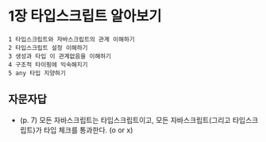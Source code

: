 # 1장 타입스크립트 알아보기

```
1 타입스크립트와 자바스크립트의 관계 이해하기
2 타입스크립트 설정 이해하기
3 생성과 타입 이 관계없음을 이해하기
4 구조적 타이핑에 익숙해지기
5 any 타입 지양하기
```

## 자문자답

- (p. 7) 모든 자바스크립트는 타입스크립트이고, 모든 자바스크립트(그리고 타입스크립트)가 타입 체크를 통과한다. (o or x)
